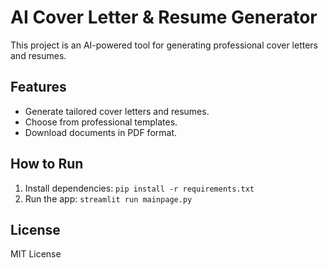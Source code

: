 # AI Cover Letter & Resume Generator

This project is an AI-powered tool for generating professional cover letters and resumes.

## Features
- Generate tailored cover letters and resumes.
- Choose from professional templates.
- Download documents in PDF format.

## How to Run
1. Install dependencies: `pip install -r requirements.txt`
2. Run the app: `streamlit run mainpage.py`

## License
MIT License
